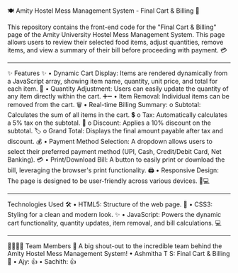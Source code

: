 🍽️ Amity Hostel Mess Management System - Final Cart & Billing 🛒

This repository contains the front-end code for the "Final Cart & Billing" page of the Amity University Hostel Mess Management System. This page allows users to review their selected food items, adjust quantities, remove items, and view a summary of their bill before proceeding with payment. 💳
________________________________________
✨ Features ✨
•	Dynamic Cart Display: Items are rendered dynamically from a JavaScript array, showing item name, quantity, unit price, and total for each item. 🍎
•	Quantity Adjustment: Users can easily update the quantity of any item directly within the cart. ➕➖
•	Item Removal: Individual items can be removed from the cart. 🗑️
•	Real-time Billing Summary: 
o	Subtotal: Calculates the sum of all items in the cart. 💲
o	Tax: Automatically calculates a 5% tax on the subtotal. 🧾
o	Discount: Applies a 10% discount on the subtotal. 🏷️
o	Grand Total: Displays the final amount payable after tax and discount. 💰
•	Payment Method Selection: A dropdown allows users to select their preferred payment method (UPI, Cash, Credit/Debit Card, Net Banking). 💳
•	Print/Download Bill: A button to easily print or download the bill, leveraging the browser's print functionality. 🖨️
•	Responsive Design: The page is designed to be user-friendly across various devices. 📱💻
________________________________________
Technologies Used 🛠️
•	HTML5: Structure of the web page. 📄
•	CSS3: Styling for a clean and modern look. ✨
•	JavaScript: Powers the dynamic cart functionality, quantity updates, item removal, and bill calculations. 💻
________________________________________
👨‍👩‍👧‍👦 Team Members 🚀
A big shout-out to the incredible team behind the Amity Hostel Mess Management System!
•	Ashmitha T S: Final Cart & Billing 🌟
•	Ajy: 👍
•	Sachith: 👍

